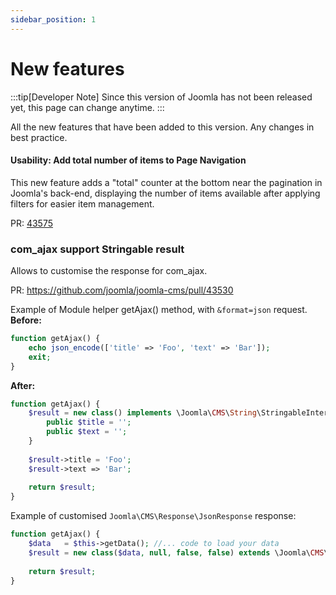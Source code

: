 ```yaml
---
sidebar_position: 1
---
```


# New features

:::tip[Developer Note]
  Since this version of Joomla has not been released yet, this page can change anytime.
:::

All the new features that have been added to this version.
Any changes in best practice.

#### Usability: Add total number of items to Page Navigation
This new feature adds a "total" counter at the bottom near the pagination in Joomla's back-end, 
displaying the number of items available after applying filters for easier item management.

PR: [43575](https://github.com/joomla/joomla-cms/pull/43575)

### com_ajax support Stringable result

Allows to customise the response for com_ajax.

PR: https://github.com/joomla/joomla-cms/pull/43530

Example of Module helper getAjax() method, with `&format=json` request. 
**Before:**
```php
function getAjax() {
    echo json_encode(['title' => 'Foo', 'text' => 'Bar']);
    exit;
}
```
**After:**
```php
function getAjax() {
    $result = new class() implements \Joomla\CMS\String\StringableInterface {
        public $title = '';
        public $text = '';
    }
    
    $result->title = 'Foo';
    $result->text => 'Bar';
    
    return $result;
}
```

Example of customised `Joomla\CMS\Response\JsonResponse` response:

```php
function getAjax() {
    $data   = $this->getData(); //... code to load your data
    $result = new class($data, null, false, false) extends \Joomla\CMS\Response\JsonResponse implements \Joomla\CMS\String\StringableInterface {}
   
    return $result;
}
```

